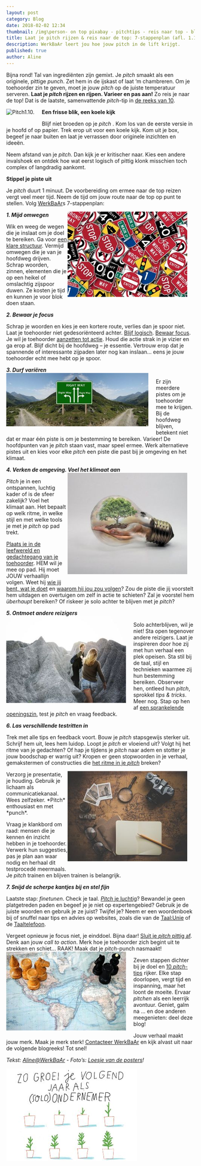 ```yaml
---
layout: post
category: Blog
date: 2018-02-02 12:34
thumbnail: /img\person- on top pixabay - pitchtips - reis naar top - blog WerkBaAr.jpg
title: Laat je pitch rijzen & reis naar de top: 7-stappenplan (afl. 1.10)
description: WerkBaAr leert jou hoe jouw pitch in de lift krijgt.
published: true
author: Aline
---
```


Bijna rond! Tal van ingrediënten zijn gemixt. Je *pitch* smaakt als een originele, pittige *punch*. Zet hem in de ijskast of laat ‘m chambreren. Om je toehoorder zin te geven, moet je jouw *pitch* op de juiste temperatuur serveren. **Laat je *pitch* rijzen en rijpen. Varieer en pas aan!** Zo reis je naar de top! Dat is de laatste, samenvattende *pitch*-tip in [de reeks van 10](http://werkbaar.net/blog/2017/12/01/pitch1.0/).

**Een frisse blik, een koele kijk**
<img alt="Pitch1.10." class="img-responsive" style="float: left;margin:0 20px 15px 0" src="/img\Hé frisse wind - Loesje - Pitchtips - blog WerkBaAr.png">

Blijf niet broeden op je *pitch* . Kom los van de eerste versie in je hoofd of op papier. Trek erop uit voor een koele kijk. Kom uit je box, begeef je naar buiten en laat je verrassen door originele inzichten en ideeën. 

Neem afstand van je *pitch*. Dan kijk je er kritischer naar. Kies een andere invalshoek en ontdek hoe wat eerst logisch of pittig klonk misschien toch complex of langdradig aankomt.

**Stippel je piste uit**

Je *pitch* duurt 1 minuut. De voorbereiding om ermee naar de top reizen vergt veel meer tijd. Neem de tijd om jouw route naar de top op punt te stellen. Volg [WerkBaAr](http://www.werkbaar.net/)s 7-stappenplan:  

***1.	Mijd omwegen***
<img alt="Pitch1.10." class="img-responsive" style="float: right;margin:0 20px 15px 0" src="/img\information-boards- pitchtips - blog WerkBaAr.jpg">

Wik en weeg de wegen die je inslaat om je doel te bereiken. Ga voor [een klare structuur](http://werkbaar.net/blog/2017/12/14/Pitch1.2/). Vermijd omwegen die je van je hoofdweg drijven. Schrap woorden, zinnen, elementen die je op een heikel of omslachtig zijspoor duwen. Ze kosten je tijd en kunnen je voor blok doen staan. 

***2.	Bewaar je focus***

Schrap je woorden en kies je een kortere route, verlies dan je spoor niet. Laat je toehoorder niet gedesoriënteerd achter. [Blijf logisch](http://werkbaar.net/blog/2017/12/22/Pitch1.4/). [Bewaar focus](http://werkbaar.net/blog/2017/12/08/Pitch1.1/). Je wil je toehoorder [aanzetten tot actie](http://werkbaar.net/blog/2018/01/18/Pitch1.8/). Houd die actie strak in je vizier en ga erop af. Blijf dicht bij de hoofdweg – je essentie. Vertrouw erop dat je spannende of interessante zijpaden later nog kan inslaan… eens je jouw toehoorder echt mee hebt op je spoor.  

***3.	Durf variëren***
<img alt="Pitch1.10." class="img-responsive" style="float: left;margin:0 20px 15px 0" src="/img\Alternatieve route - pitchtips - blog WerkBaAr.jpg">

Er zijn meerdere pistes om je toehoorder mee te krijgen. Bij de hoofdweg blijven, betekent niet dat er maar één piste is om je bestemming te bereiken. Varieer! De hoofdpunten van je *pitch* staan vast, maar speel ermee. Werk alternatieve pistes uit en kies voor elke *pitch* een piste die past bij je omgeving en het klimaat. 

***4.	Verken de omgeving. Voel het klimaat aan***
<img alt="Pitch1.10." class="img-responsive" style="float: right;margin:0 20px 15px 0" src="/img\bulb- klimaat - pixabay - pitchtips - blog WerkBaAr.jpg">

*Pitch* je in een ontspannen, luchtig kader of is de sfeer zakelijk? Voel het klimaat aan. Het bepaalt op welk ritme, in welke stijl en met welke tools je met je *pitch* op pad trekt.  

[Plaats je in de leefwereld en gedachtegang van je toehoorder](http://werkbaar.net/blog/2018/01/05/pitch1.6/). HEM wil je mee op pad. Hij moet JOUW verhaallijn volgen. Weet hij [wie jij bent, wat je doet](http://werkbaar.net/blog/2017/12/14/Pitch1.3/) en [waarom hij jou zou volgen](http://werkbaar.net/blog/2017/12/22/Pitch1.4/)? Zou de piste die jij voorstelt hem uitdagen en overtuigen om zelf in actie te schieten? Zal je voorstel hem *überhaupt* bereiken? Of riskeer je solo achter te blijven met je *pitch*?

***5.	Ontmoet andere reizigers***
<img alt="Pitch1.10." class="img-responsive" style="float: left;margin:0 20px 15px 0" src="/img\active-mede reizigers ontmoeten - pixabay - pitchtips - blog WerkBaAr.jpg">

Solo achterblijven, wil je niet! Sta open tegenover andere reizigers. Laat je inspireren door hoe zij met hun verhaal een plek opeisen. Sta stil bij de taal, stijl en technieken waarmee zij hun bestemming bereiken. Observeer hen, ontleed hun *pitch*, sprokkel *tips & tricks*. Meer nog. Stap op hen af [een sprankelende openingszin](http://werkbaar.net/blog/2017/12/14/Pitch1.3/), test je *pitch* en vraag feedback. 

***6.	Las verschillende testritten in***

Trek met alle tips en feedback voort. Bouw je *pitch* stapsgewijs sterker uit. Schrijf hem uit, lees hem luidop. Loopt je *pitch* er vloeiend uit? Volgt hij het ritme van je gedachten? Of hap je tijdens je *pitch* naar adem en stotter je jouw boodschap er warrig uit? Kropen er geen stopwoorden in je verhaal, gemakstermen of constructies die [het ritme in je *pitch*](http://werkbaar.net/blog/2018/01/18/Pitch1.8/) breken?

<img alt="Pitch1.10." class="img-responsive" style="float: right;margin:0 20px 15px 0" src="/img\old- kaart reisplan bril - Pixabay - pitchtips - blog WerkBaAr.jpg">
Verzorg je presentatie, je houding. Gebruik je lichaam als communicatiekanaal. Wees zelfzeker. *Pitch* enthousiast en met *punch*.   

Vraag je klankbord om raad: mensen die je kennen én inzicht hebben in je toehoorder. Verwerk hun suggesties, pas je plan aan waar nodig en herhaal dit testprocedé meermaals. Je *pitch* trainen en blijven trainen is belangrijk. 

***7.	Snijd de scherpe kantjes bij en stel fijn***

Laatste stap: *finetunen*. Check je taal. [*Pitch* je luchtig](http://werkbaar.net/blog/2018/01/12/pitch1.7/)? Bewandel je geen platgetreden paden en begeef je je niet op expertengebied? Gebruik je de juiste woorden en gebruik je ze juist? Twijfel je? Neem er een woordenboek bij of snuffel naar tips en advies op websites, zoals die van de [Taal:Unie](http://taaladvies.net/) of de [Taaltelefoon](https://www.taaltelefoon.be/boek-en-webwijzer/taaladvies). 

Vergeet opnieuw je focus niet, je einddoel. Bijna daar! [Sluit je *pitch* pittig af](http://werkbaar.net/blog/2017/12/28/Pitch1.5/). Denk aan jouw *call to action*. Merk hoe je toehoorder zich begint uit te strekken en schiet… RAAK! Maak dat je *pitch*-punch nasmaakt!
<img alt="Pitch1.10." class="img-responsive" style="float: left;margin:0 20px 15px 0" src="/img\chess-map resimap - pixabay - call to action - pitchtips - blog WerkBaAr.jpg	">

Zeven stappen dichter bij je doel en [10 *pitch*-tips](http://werkbaar.net/blog/2017/12/01/pitch1.0/) rijker. Elke stap doorlopen, vergt tijd en inspanning, maar het loont de moeite. Ervaar *pitchen* als een leerrijk avontuur. Geniet, galm na … en doe anderen meegenieten: deel deze blog! 

Jouw verhaal maakt jouw merk. Maak je merk sterk! [Contacteer WerkBaAr](http://werkbaar.net/#contact) en kijk alvast uit naar de volgende blogreeks! Tot snel!

*Tekst: [Aline@WerkBaAr](http://werkbaar.net/#gastvrouw) - Foto’s: [Loesje van de posters](https://www.loesje.nl/)!* 

<img alt="Pitch1.10." class="img-responsive" style="float: left;margin:0 20px 15px 0" src="/img\Zo groei je als solo ondernemer - pitchtips - blog WerkBaAr.jpg">

